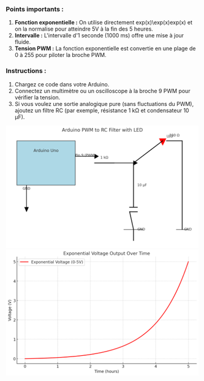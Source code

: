 ### Points importants :

1.  **Fonction exponentielle :** On utilise directement exp⁡(x)\exp(x)exp(x) et on la normalise pour atteindre 5V à la fin des 5 heures.
2.  **Intervalle :** L'intervalle d'1 seconde (1000 ms) offre une mise à jour fluide.
3.  **Tension PWM :** La fonction exponentielle est convertie en une plage de 0 à 255 pour piloter la broche PWM.

### Instructions :

1.  Chargez ce code dans votre Arduino.
2.  Connectez un multimètre ou un oscilloscope à la broche 9 PWM pour vérifier la tension.
3.  Si vous voulez une sortie analogique pure (sans fluctuations du PWM), ajoutez un filtre RC (par exemple, résistance 1 kΩ et condensateur 10 µF).

![](electrical.png)
![](graph.png)
